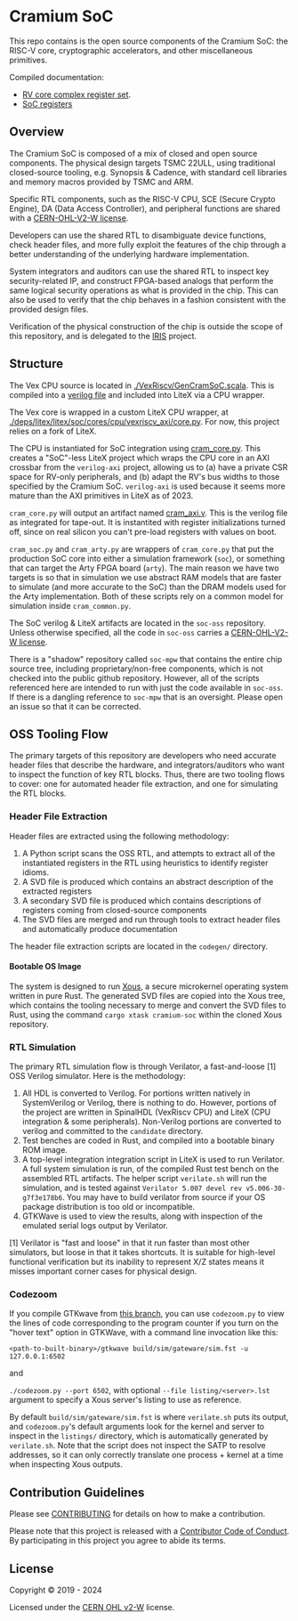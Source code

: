 # Cramium SoC

This repo contains is the open source components of the Cramium SoC: the RISC-V core, cryptographic accelerators, and other miscellaneous primitives.

Compiled documentation:

- [RV core complex register set](https://ci.betrusted.io/cramium-cpu/index.html).
- [SoC registers](https://ci.betrusted.io/cramium/index.html)

## Overview

The Cramium SoC is composed of a mix of closed and open source components. The physical design targets TSMC 22ULL, using traditional closed-source tooling, e.g. Synopsis & Cadence, with standard cell libraries and memory macros provided by TSMC and ARM.

Specific RTL components, such as the RISC-V CPU, SCE (Secure Crypto Engine), DA (Data Access Controller), and peripheral functions are shared with a [CERN-OHL-V2-W license](https://ohwr.org/cern_ohl_w_v2.txt).

Developers can use the shared RTL to disambiguate device functions, check header files, and more fully exploit the features of the chip through a better understanding of the underlying hardware implementation.

System integrators and auditors can use the shared RTL to inspect key security-related IP, and construct FPGA-based analogs that perform the same logical security operations as what is provided in the chip. This can also be used to verify that the chip behaves in a fashion consistent with the provided design files.

Verification of the physical construction of the chip is outside the scope of this repository, and is delegated to the [IRIS](https://arxiv.org/abs/2303.07406) project.

## Structure

The Vex CPU source is located in [./VexRiscv/GenCramSoC.scala](./VexRiscv/GenCramSoC.scala). This is compiled into a [verilog file](./VexRiscv/VexRiscv_CramSoC.v) and included into LiteX via a CPU wrapper.

The Vex core is wrapped in a custom LiteX CPU wrapper, at [./deps/litex/litex/soc/cores/cpu/vexriscv_axi/core.py](./deps/litex/litex/soc/cores/cpu/vexriscv_axi/core.py). For now, this project relies on a fork of LiteX.

The CPU is instantiated for SoC integration using [cram_core.py](./cram_core.py). This creates a "SoC"-less LiteX project which wraps the CPU core in an AXI crossbar from the `verilog-axi` project, allowing us to (a) have a private CSR space for RV-only peripherals, and (b) adapt the RV's bus widths to those specified by the Cramium SoC. `verilog-axi` is used because it seems more mature than the AXI primitives in LiteX as of 2023.

`cram_core.py` will output an artifact named [cram_axi.v](./candidate/cram_axi.v). This is the verilog file as integrated for tape-out. It is instantited with register initializations turned off, since on real silicon you can't pre-load registers with values on boot.

`cram_soc.py` and `cram_arty.py` are wrappers of `cram_core.py` that put the production SoC core into either a simulation framework (`soc`), or something that can target the Arty FPGA board (`arty`). The main reason we have two targets is so that in simulation we use abstract RAM models that are faster to simulate (and more accurate to the SoC) than the DRAM models used for the Arty implementation. Both of these scripts rely on a common model for simulation inside `cram_common.py`.

The SoC verilog & LiteX artifacts are located in the `soc-oss` repository. Unless otherwise specified, all the code in `soc-oss` carries a [CERN-OHL-V2-W license](https://ohwr.org/cern_ohl_w_v2.txt).

There is a "shadow" repository called `soc-mpw` that contains the entire chip source tree, including proprietary/non-free components, which is not checked into the public github repository. However, all of the scripts referenced here are intended to run with just the code available in `soc-oss`. If there is a dangling reference to `soc-mpw` that is an oversight. Please open an issue so that it can be corrected.

## OSS Tooling Flow

The primary targets of this repository are developers who need accurate header files that describe the hardware, and integrators/auditors who want to inspect the function of key RTL blocks. Thus, there are two tooling flows to cover: one for automated header file extraction, and one for simulating the RTL blocks.

### Header File Extraction

Header files are extracted using the following methodology:

1. A Python script scans the OSS RTL, and attempts to extract all of the instantiated registers in the RTL using heuristics to identify register idioms.
2. A SVD file is produced which contains an abstract description of the extracted registers
3. A secondary SVD file is produced which contains descriptions of registers coming from closed-source components
4. The SVD files are merged and run through tools to extract header files and automatically produce documentation

The header file extraction scripts are located in the `codegen/` directory.

#### Bootable OS Image

The system is designed to run [Xous](https://github.com/betrusted-io/xous-core/), a secure microkernel operating system written in pure Rust. The generated SVD files are copied into the Xous tree, which contains the tooling necessary to merge and convert the SVD files to Rust, using the command `cargo xtask cramium-soc` within the cloned Xous repository.

### RTL Simulation

The primary RTL simulation flow is through Verilator, a fast-and-loose [1] OSS Verilog simulator. Here is the methodology:

1. All HDL is converted to Verilog. For portions written natively in SystemVerilog or Verilog, there is nothing to do. However, portions of the project are written in SpinalHDL (VexRiscv CPU) and LiteX (CPU integration & some peripherals). Non-Verilog portions are converted to verilog and committed to the `candidate` directory.
2. Test benches are coded in Rust, and compiled into a bootable binary ROM image.
3. A top-level integration integration script in LiteX is used to run Verilator. A full system simulation is run, of the compiled Rust test bench on the assembled RTL artifacts. The helper script `verilate.sh` will run the simulation, and is tested against `Verilator 5.007 devel rev v5.006-30-g7f3e178b6`. You may have to build verilator from source if your OS package distribution is too old or incompatible.
4. GTKWave is used to view the results, along with inspection of the emulated serial logs output by Verilator.

[1] Verilator is "fast and loose" in that it run faster than most other simulators, but loose in that it takes shortcuts. It is suitable for high-level functional verification but its inability to represent X/Z states means it misses important corner cases for physical design.

### Codezoom

If you compile GTKwave from [this branch](https://github.com/buncram/gtkwave/commits/udp-send), you can use `codezoom.py` to view the lines of code corresponding to the program counter if you turn on the "hover text" option in GTKWave, with a command line invocation like this:

`<path-to-built-binary>/gtkwave build/sim/gateware/sim.fst -u 127.0.0.1:6502`

and

`./codezoom.py --port 6502`, with optional `--file listing/<server>.lst` argument to specify a Xous server's listing to use as reference.

By default `build/sim/gateware/sim.fst` is where `verilate.sh` puts its output, and `codezoom.py`'s default arguments look for the kernel and server to inspect in the `listings/` directory, which is automatically generated by `verilate.sh`. Note that the script does not inspect the SATP to resolve addresses, so it can only correctly translate one process + kernel at a time when inspecting Xous outputs.

## Contribution Guidelines

Please see [CONTRIBUTING](./CONTRIBUTING.md) for details on
how to make a contribution.

Please note that this project is released with a
[Contributor Code of Conduct](./CODE_OF_CONDUCT.md/).
By participating in this project you agree to abide its terms.

## License

Copyright © 2019 - 2024

Licensed under the [CERN OHL v2-W](https://ohwr.org/cern_ohl_w_v2.txt) license.
